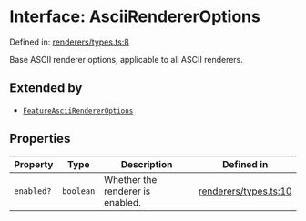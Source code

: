 # Interface: AsciiRendererOptions

Defined in: [renderers/types.ts:8](https://github.com/humanbydefinition/p5.asciify/blob/d2d077c11ae8590b274a069af51d844232880b9e/src/lib/renderers/types.ts#L8)

Base ASCII renderer options, applicable to all ASCII renderers.

## Extended by

- [`FeatureAsciiRendererOptions`](FeatureAsciiRendererOptions.md)

## Properties

| Property                        | Type      | Description                      | Defined in                                                                                                                                            |
| ------------------------------- | --------- | -------------------------------- | ----------------------------------------------------------------------------------------------------------------------------------------------------- |
| <a id="enabled"></a> `enabled?` | `boolean` | Whether the renderer is enabled. | [renderers/types.ts:10](https://github.com/humanbydefinition/p5.asciify/blob/d2d077c11ae8590b274a069af51d844232880b9e/src/lib/renderers/types.ts#L10) |
